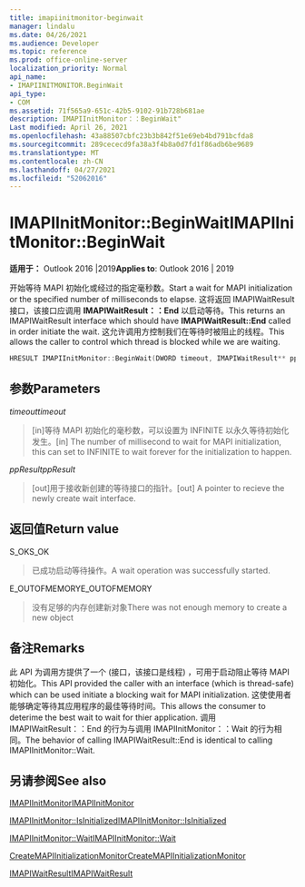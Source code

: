 ```yaml
---
title: imapiinitmonitor-beginwait
manager: lindalu
ms.date: 04/26/2021
ms.audience: Developer
ms.topic: reference
ms.prod: office-online-server
localization_priority: Normal
api_name:
- IMAPIINITMONITOR.BeginWait
api_type:
- COM
ms.assetid: 71f565a9-651c-42b5-9102-91b728b681ae
description: IMAPIInitMonitor：：BeginWait"
Last modified: April 26, 2021
ms.openlocfilehash: 43a88507cbfc23b3b842f51e69eb4bd791bcfda8
ms.sourcegitcommit: 289cececd9fa38a3f4b8a0d7fd1f86adb6be9689
ms.translationtype: MT
ms.contentlocale: zh-CN
ms.lasthandoff: 04/27/2021
ms.locfileid: "52062016"
---
```

# <a name="imapiinitmonitorbeginwait"></a><span data-ttu-id="bd49c-103">IMAPIInitMonitor::BeginWait</span><span class="sxs-lookup"><span data-stu-id="bd49c-103">IMAPIInitMonitor::BeginWait</span></span>
  
<span data-ttu-id="bd49c-104">**适用于：** Outlook 2016 |2019</span><span class="sxs-lookup"><span data-stu-id="bd49c-104">**Applies to**: Outlook 2016 | 2019</span></span>
  
<span data-ttu-id="bd49c-105">开始等待 MAPI 初始化或经过的指定毫秒数。</span><span class="sxs-lookup"><span data-stu-id="bd49c-105">Start a wait for MAPI initialization or the specified number of milliseconds to elapse.</span></span> <span data-ttu-id="bd49c-106">这将返回 IMAPIWaitResult 接口，该接口应调用 **IMAPIWaitResult：：End** 以启动等待。</span><span class="sxs-lookup"><span data-stu-id="bd49c-106">This returns an IMAPIWaitResult interface which should have **IMAPIWaitResult::End** called in order initiate the wait.</span></span> <span data-ttu-id="bd49c-107">这允许调用方控制我们在等待时被阻止的线程。</span><span class="sxs-lookup"><span data-stu-id="bd49c-107">This allows the caller to control which thread is blocked while we are waiting.</span></span>

```cpp
HRESULT IMAPIInitMonitor::BeginWait(DWORD timeout, IMAPIWaitResult** ppResult)
```

## <a name="parameters"></a><span data-ttu-id="bd49c-108">参数</span><span class="sxs-lookup"><span data-stu-id="bd49c-108">Parameters</span></span>
<span data-ttu-id="bd49c-109">_timeout_</span><span class="sxs-lookup"><span data-stu-id="bd49c-109">_timeout_</span></span>
><span data-ttu-id="bd49c-110">[in]等待 MAPI 初始化的毫秒数，可以设置为 INFINITE 以永久等待初始化发生。</span><span class="sxs-lookup"><span data-stu-id="bd49c-110">[in] The number of millisecond to wait for MAPI initialization, this can set to INFINITE to wait forever for the initialization to happen.</span></span>

<span data-ttu-id="bd49c-111">_ppResult_</span><span class="sxs-lookup"><span data-stu-id="bd49c-111">_ppResult_</span></span>
><span data-ttu-id="bd49c-112">[out]用于接收新创建的等待接口的指针。</span><span class="sxs-lookup"><span data-stu-id="bd49c-112">[out] A pointer to recieve the newly create wait interface.</span></span>

## <a name="return-value"></a><span data-ttu-id="bd49c-113">返回值</span><span class="sxs-lookup"><span data-stu-id="bd49c-113">Return value</span></span>
<span data-ttu-id="bd49c-114">S_OK</span><span class="sxs-lookup"><span data-stu-id="bd49c-114">S_OK</span></span>
><span data-ttu-id="bd49c-115">已成功启动等待操作。</span><span class="sxs-lookup"><span data-stu-id="bd49c-115">A wait operation was successfully started.</span></span>

<span data-ttu-id="bd49c-116">E_OUTOFMEMORY</span><span class="sxs-lookup"><span data-stu-id="bd49c-116">E_OUTOFMEMORY</span></span>
><span data-ttu-id="bd49c-117">没有足够的内存创建新对象</span><span class="sxs-lookup"><span data-stu-id="bd49c-117">There was not enough memory to create a new object</span></span>

## <a name="remarks"></a><span data-ttu-id="bd49c-118">备注</span><span class="sxs-lookup"><span data-stu-id="bd49c-118">Remarks</span></span>
<span data-ttu-id="bd49c-119">此 API 为调用方提供了一个 (接口，该接口是线程) ，可用于启动阻止等待 MAPI 初始化。</span><span class="sxs-lookup"><span data-stu-id="bd49c-119">This API provided the caller with an interface (which is thread-safe) which can be used initiate a blocking wait for MAPI initialization.</span></span> <span data-ttu-id="bd49c-120">这使使用者能够确定等待其应用程序的最佳等待时间。</span><span class="sxs-lookup"><span data-stu-id="bd49c-120">This allows the consumer to deterime the best wait to wait for thier application.</span></span>   <span data-ttu-id="bd49c-121">调用 IMAPIWaitResult：：End 的行为与调用 IMAPIInitMonitor：：Wait 的行为相同。</span><span class="sxs-lookup"><span data-stu-id="bd49c-121">The behavior of calling IMAPIWaitResult::End is identical to calling IMAPIInitMonitor::Wait.</span></span>

## <a name="see-also"></a><span data-ttu-id="bd49c-122">另请参阅</span><span class="sxs-lookup"><span data-stu-id="bd49c-122">See also</span></span>

[<span data-ttu-id="bd49c-123">IMAPIInitMonitor</span><span class="sxs-lookup"><span data-stu-id="bd49c-123">IMAPIInitMonitor</span></span>](imapiinitmonitoriunknown.md)

[<span data-ttu-id="bd49c-124">IMAPIInitMonitor::IsInitialized</span><span class="sxs-lookup"><span data-stu-id="bd49c-124">IMAPIInitMonitor::IsInitialized</span></span>](imapiinitmonitor-isinitialized.md)

[<span data-ttu-id="bd49c-125">IMAPIInitMonitor::Wait</span><span class="sxs-lookup"><span data-stu-id="bd49c-125">IMAPIInitMonitor::Wait</span></span>](imapiinitmonitor-wait.md)

[<span data-ttu-id="bd49c-126">CreateMAPIInitializationMonitor</span><span class="sxs-lookup"><span data-stu-id="bd49c-126">CreateMAPIInitializationMonitor</span></span>](createmapiinitializationmonitor.md)

[<span data-ttu-id="bd49c-127">IMAPIWaitResult</span><span class="sxs-lookup"><span data-stu-id="bd49c-127">IMAPIWaitResult</span></span>](imapiwaitresultiunknown.md)

